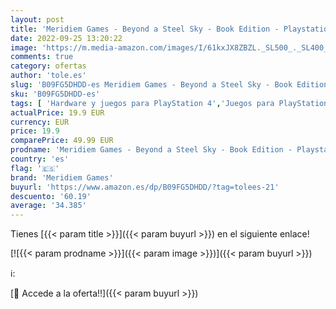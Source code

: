 ```yaml
---
layout: post
title: 'Meridiem Games - Beyond a Steel Sky - Book Edition - Playstation 4'
date: 2022-09-25 13:20:22
image: 'https://m.media-amazon.com/images/I/61kxJX8ZBZL._SL500_._SL400_.jpg'
comments: true
category: ofertas
author: 'tole.es'
slug: 'B09FG5DHDD-es Meridiem Games - Beyond a Steel Sky - Book Edition -...'
sku: 'B09FG5DHDD-es'
tags: [ 'Hardware y juegos para PlayStation 4','Juegos para PlayStation 4','Videojuegos','meridiem games','playstation','🇪🇸', ]
actualPrice: 19.9 EUR
currency: EUR
price: 19.9
comparePrice: 49.99 EUR
prodname: 'Meridiem Games - Beyond a Steel Sky - Book Edition - Playstation 4'
country: 'es'
flag: '🇪🇸'
brand: 'Meridiem Games'
buyurl: 'https://www.amazon.es/dp/B09FG5DHDD/?tag=tolees-21'
descuento: '60.19'
average: '34.385'
---
```


Tienes [{{< param title >}}]({{< param buyurl >}}) en el siguiente enlace!

[![{{< param prodname >}}]({{< param image >}})]({{< param buyurl >}})

ℹ️:


[🛒 Accede a la oferta!!]({{< param buyurl >}})
